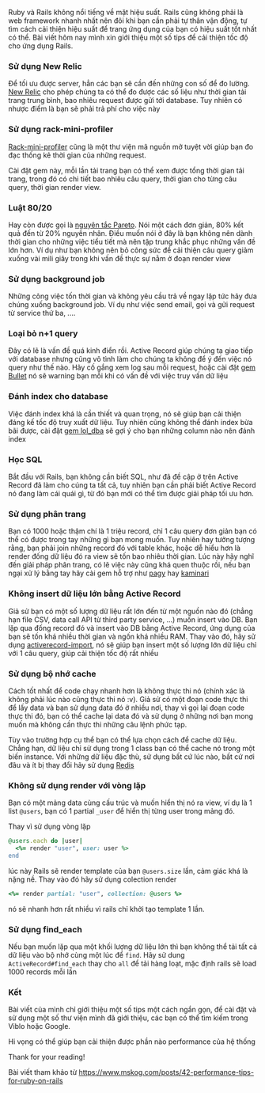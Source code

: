 Ruby và Rails không nổi tiếng về mặt hiệu suất. Rails cũng không phải là web framework nhanh nhất nên đôi khi bạn cần phải tự thân vận động, tự tìm cách cải thiện hiệu suất để trang ứng dụng của bạn có hiệu suất tốt nhất có thể. Bài viết hôm nay mình xin giới thiệu một số tips để cải thiện tốc độ cho ứng dụng Rails.

### Sử dụng New Relic

Để tối ưu được server, hẳn các bạn sẽ cần đến những con số để đo lường. [New Relic](https://newrelic.com/) cho phép chúng ta có thể đo được các số liệu như thời gian tải trang trung bình, bao nhiêu request được gửi tới database. Tuy nhiên có nhược điểm là bạn sẽ phải trả phí cho việc này

### Sử dụng rack-mini-profiler

[Rack-mini-profiler](https://github.com/MiniProfiler/rack-mini-profiler) cũng là một thư viện mã nguồn mở tuyệt vời giúp bạn đo đạc thống kê thời gian của những request. 
    
Cài đặt gem này, mỗi lần tải trang bạn có thể xem được tổng thời gian tải trang, trong đó có chi tiết bao nhiêu câu query, thời gian cho từng câu query, thời gian render view.

### Luật 80/20

Hay còn được gọi là [nguyên tắc Pareto](https://en.wikipedia.org/wiki/Pareto_principle). Nói một cách đơn giản, 80% kết quả đến từ 20% nguyên nhân. Điều muốn nói ở đây là bạn không nên dành thời gian cho những việc tiểu tiết mà nên tập trung khắc phục những vấn đề lớn hơn. Ví dụ như bạn không nên bỏ công sức để cải thiện câu query giảm xuống vài mili giây trong khi vấn đề thực sự nằm ở đoạn render view

### Sử dụng background job

Những công việc tốn thời gian và không yêu cầu trả về ngay lập tức hãy đưa chúng xuống background job. Ví dụ như việc send email, gọi và gửi request từ service thứ ba, ....

### Loại bỏ n+1 query

Đây có lẽ là vấn đề quá kinh điển rồi. Active Record giúp chúng ta giao tiếp với database nhưng cũng vô tình làm cho chúng ta không để ý đến việc nó query như thế nào. Hãy cố gắng xem log sau mỗi request, hoặc cài đặt [gem Bullet](https://github.com/flyerhzm/bullet) nó sẽ warning bạn mỗi khi có vấn đề với việc truy vấn dữ liệu

### Đánh index cho database

Việc đánh index khá là cần thiết và quan trọng, nó sẽ giúp bạn cải thiện đáng kế tốc độ truy xuất dữ liệu. Tuy nhiên cũng không thể đánh index bừa bãi được, cài đặt [gem lol_dba](https://github.com/plentz/lol_dba) sẽ gợi ý cho bạn những column nào nên đánh index

### Học SQL

Bắt đầu với Rails, bạn không cần biết SQL, như đã đề cập ở trên Active Record đã làm cho cúng ta tất cả, tuy nhiên bạn cần phải biết Active Record nó đang làm cái quái gì, từ đó bạn mới có thể tìm được giải pháp tối ưu hơn.

### Sử dụng phân trang

Bạn có 1000 hoặc thậm chí là 1 triệu record, chỉ 1 câu query đơn giản bạn có thể có được trong tay những gì bạn mong muốn. Tuy nhiên hay tưởng tượng rằng, bạn phải join những record đó với table khác, hoặc dễ hiểu hơn là render đống dữ liệu đó ra view sẽ tốn bao nhiêu thời gian. Lúc này hãy nghĩ đến giải pháp phân trang, có lẽ việc này cũng khá quen thuộc rồi, nếu bạn ngại xử lý bằng tay hãy cài gem hỗ trợ như [pagy](https://github.com/ddnexus/pagy) hay [kaminari](https://github.com/kaminari/kaminari)

### Không insert dữ liệu lớn bằng Active Record

Giả sử bạn có một số lượng dữ liệu rất lớn đến từ một nguồn nào đó (chẳng hạn file CSV, data call API từ third party service, ...) muốn insert vào DB. Bạn lặp qua đống record đó và insert vào DB bằng Active Record, ứng dụng của bạn sẽ tốn khá nhiều thời gian và ngốn khá nhiều RAM. Thay vào đó, hãy sử dụng [activerecord-import](https://github.com/zdennis/activerecord-import), nó sẽ giúp bạn insert một số lượng lớn dữ liệu chỉ với 1 câu query, giúp cải thiện tốc độ rất nhiều

### Sử dụng bộ nhớ cache

Cách tốt nhất để code chạy nhanh hơn là không thực thi nó (chính xác là không phải lúc nào cũng thực thi nó :v). Giả sử có một đoạn code thực thi để lấy data và bạn sử dụng data đó ở nhiều nơi, thay vì gọi lại đoạn code thực thi đó, bạn có thể cache lại data đó và sử dụng ở những nơi bạn mong muốn mà không cần thực thi những câu lệnh phức tạp.

Tùy vào trường hợp cụ thể bạn có thể lựa chọn cách để cache dữ liệu. Chẳng hạn, dữ liệu chỉ sử dụng trong 1 class bạn có thể cache nó trong một biến instance. Với những dữ liệu đặc thù, sử dụng bất cứ lúc nào, bất cứ nơi đâu và ít bị thay đổi hãy sử dụng [Redis](https://guides.rubyonrails.org/caching_with_rails.html#activesupport-cache-rediscachestore)

### Không sử dụng render với vòng lặp

Bạn có một mảng data cùng cấu trúc và muốn hiển thị nó ra view, ví dụ là 1 list `@users`, bạn có 1 partial `_user` để hiển thị từng user trong mảng đó.

Thay vì sử dụng vòng lặp

```ruby
@users.each do |user|
  <%= render "user", user: user %>
end
```

lúc này Rails sẽ render template của bạn `@users.size` lần, cảm giác khá là nặng nề. Thay vào đó hãy sử dụng colection render

```ruby
<%= render partial: "user", collection: @users %>
```

nó sẽ nhanh hơn rất nhiều vì rails chỉ khởi tạo template 1 lần.

### Sử dụng find_each

Nếu bạn muốn lặp qua một khối lượng dữ liệu lớn thì bạn không thể tải tất cả dữ liệu vào bộ nhớ cùng một lúc để `find`. Hãy sử dung `ActiveRecord#find_each` thay cho `all` để tải hàng loạt, mặc định rails sẽ load 1000 records mỗi lần

### Kết

Bài viết của mình chỉ giới thiệu một số tips một cách ngắn gọn, để cài đặt và sử dụng một số thư viện mình đã giới thiệu, các bạn có thể tìm kiếm trong Viblo hoặc Google. 

Hi vọng có thể giúp bạn cải thiện được phần nào performance của hệ thống

Thank for your reading!

Bài viết tham khảo từ https://www.mskog.com/posts/42-performance-tips-for-ruby-on-rails